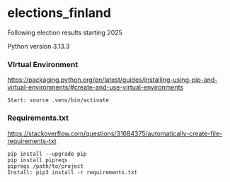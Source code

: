 # elections_finland
Following election results starting 2025

Python version 3.13.3

### VIrtual Environment
https://packaging.python.org/en/latest/guides/installing-using-pip-and-virtual-environments/#create-and-use-virtual-environments

    Start: source .venv/bin/activate

### Requirements.txt
https://stackoverflow.com/questions/31684375/automatically-create-file-requirements-txt
    
    pip install --upgrade pip
    pip install pipreqs
    pipreqs /path/to/project
    Install: pip3 install -r requirements.txt
